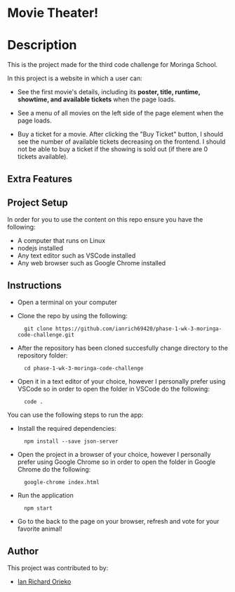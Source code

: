 # Movie Theater!

# Description

This is the project made for the third code challenge for Moringa School.

In this project is a website in which a user can:

- See the first movie's details, including its **poster, title, runtime,
   showtime, and available tickets** when the page loads.

- See a menu of all movies on the left side of the page element when the page loads.

-  Buy a ticket for a movie. After clicking the "Buy Ticket" button, I should
   see the number of available tickets decreasing on the frontend. I should not
   be able to buy a ticket if the showing is sold out (if there are 0 tickets
   available). 

## Extra Features

## Project Setup

In order for you to use the content on this repo ensure you have the following:

- A computer that runs on Linux
- nodejs installed
- Any text editor such as VSCode installed
- Any web browser such as Google Chrome installed

## Instructions

- Open a terminal on your computer
- Clone the repo by using the following:

        git clone https://github.com/ianrich69420/phase-1-wk-3-moringa-code-challenge.git

- After the repository has been cloned succesfully change directory to the repository folder:

        cd phase-1-wk-3-moringa-code-challenge

- Open it in a text editor of your choice, however I personally prefer using VSCode so in order to open the folder in VSCode do the following:

        code .

You can use the following steps to run the app:

- Install the required dependencies:

        npm install --save json-server

- Open the project in a browser of your choice, however I personally prefer using Google Chrome so in order to open the folder in Google Chrome do the following:

        google-chrome index.html

- Run the application

        npm start

- Go to the back to the page on your browser, refresh and vote for your favorite animal!

## Author
This project was contributed to by:
- [Ian Richard Orieko](https://github.com/ianrich69420/)
